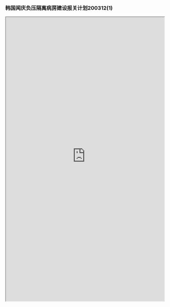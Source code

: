 ### 韩国闻庆负压隔离病房建设报关计划200312(1)
<div>
<iframe src="https://5docs.oss-cn-shanghai.aliyuncs.com/res/韩国闻庆项目案例/运输/韩国闻庆负压隔离病房建设报关计划200312(1).pdf" width="100%" height="900px" >
</iframe>
</div>
